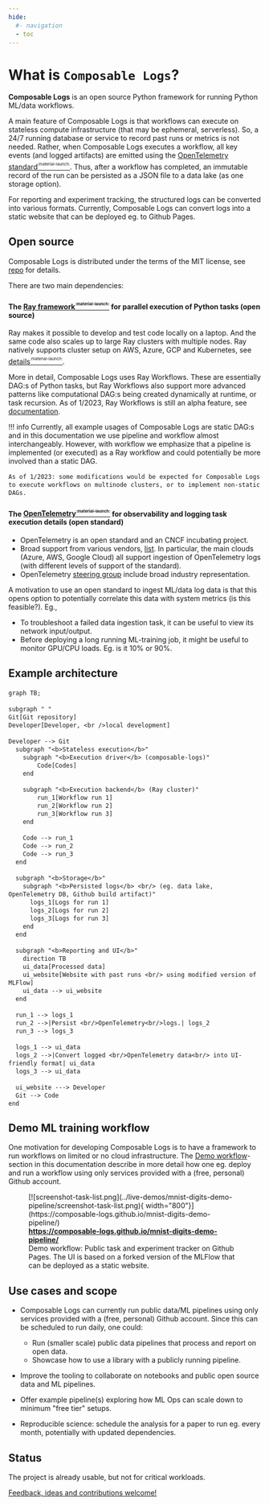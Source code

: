 ```yaml
---
hide:
  #- navigation
  - toc
---
```


# What is `Composable Logs`?

**Composable Logs** is an open source Python framework for running Python ML/data workflows.

A main feature of Composable Logs is that workflows can execute on stateless compute infrastructure (that may be ephemeral, serverless).
So, a 24/7 running database or service to record past runs or metrics is not needed.
Rather, when Composable Logs executes a workflow, all key events (and logged artifacts) are emitted using the [OpenTelemetry standard<sup><sup><sub>:material-launch:</sub></sup></sup>](https://opentelemetry.io/).
Thus, after a workflow has completed, an immutable record of the run can be persisted as a JSON file to a data lake (as one storage option).

For reporting and experiment tracking, the structured logs can be converted into various formats.
Currently, Composable Logs can convert logs into a static website that can be deployed eg. to Github Pages.

## Open source

Composable Logs is distributed under the terms of the MIT license, see [repo](https://github.com/composable-logs/composable-logs) for details.

There are two main dependencies:

#### The [Ray framework<sup><sup><sub>:material-launch:</sub></sup></sup>](https://www.ray.io/ray-core) for parallel execution of Python tasks (open source)
Ray makes it possible to develop and test code locally on a laptop. And the same code also scales up to large Ray clusters with multiple nodes. Ray natively supports cluster setup on AWS, Azure, GCP and Kubernetes, see  [details<sup><sup><sub>:material-launch:</sub></sup></sup>](https://docs.ray.io/en/latest/cluster/deploy.html).

More in detail, Composable Logs uses Ray Workflows. These are essentially DAG:s of Python tasks, but
Ray Workflows also support more advanced patterns like computational DAG:s being created dynamically at runtime, or task recursion. As of 1/2023, Ray Workflows is still an alpha feature, see [documentation](https://docs.ray.io/en/latest/workflows/index.html).


!!! info
    Currently, all example usages of Composable Logs are static DAG:s and in this documentation we use pipeline and workflow almost interchangeably. However, with workflow we emphasize that a pipeline is implemented (or executed) as a Ray workflow and could potentially be more involved than a static DAG.

    As of 1/2023: some modifications would be expected for Composable Logs to execute workflows on multinode clusters, or to implement non-static DAGs.

#### The [OpenTelemetry<sup><sup><sub>:material-launch:</sub></sup></sup>](https://opentelemetry.io) for observability and logging task execution details (open standard)


- OpenTelemetry is an open standard and an CNCF incubating project.
- Broad support from various vendors, [list](https://opentelemetry.io/ecosystem/vendors/). In particular, the main clouds (Azure, AWS, Google Cloud) all support ingestion of OpenTelemetry logs (with different levels of support of the standard).
- OpenTelemetry [steering group](https://github.com/open-telemetry/community/blob/main/community-members.md) include broad industry representation.

A motivation to use an open standard to ingest ML/data log data is that this opens option to potentially correlate this data with system metrics (is this feasible?). Eg.,

- To troubleshoot a failed data ingestion task, it can be useful to view its network input/output.
- Before deploying a long running ML-training job, it might be useful to monitor GPU/CPU loads. Eg. is it 10% or 90%.

## Example architecture

``` mermaid
graph TB;

subgraph " "
Git[Git repository]
Developer[Developer, <br />local development]

Developer --> Git
  subgraph "<b>Stateless execution</b>"
    subgraph "<b>Execution driver</b> (composable-logs)"
        Code[Codes]
    end

    subgraph "<b>Execution backend</b> (Ray cluster)"
        run_1[Workflow run 1]
        run_2[Workflow run 2]
        run_3[Workflow run 3]
    end

    Code --> run_1
    Code --> run_2
    Code --> run_3
  end

  subgraph "<b>Storage</b>"
    subgraph "<b>Persisted logs</b> <br/> (eg. data lake, OpenTelemetry DB, Github build artifact)"
      logs_1[Logs for run 1]
      logs_2[Logs for run 2]
      logs_3[Logs for run 3]
    end
  end

  subgraph "<b>Reporting and UI</b>"
    direction TB
    ui_data[Processed data]
    ui_website[Website with past runs <br/> using modified version of MLFlow]
    ui_data --> ui_website
  end

  run_1 --> logs_1
  run_2 -->|Persist <br/>OpenTelemetry<br/>logs.| logs_2
  run_3 --> logs_3

  logs_1 --> ui_data
  logs_2 -->|Convert logged <br/>OpenTelemetry data<br/> into UI-friendly format| ui_data
  logs_3 --> ui_data

  ui_website ---> Developer
  Git --> Code
end
```


## Demo ML training workflow

One motivation for developing Composable Logs is to have a framework to run workflows on limited or no cloud infrastructure.
The [Demo workflow](../live-demos/mnist-digits-demo-pipeline/)-section in this documentation describe in more detail
how one eg. deploy and run a workflow using only services provided with a (free, personal) Github account.

<figure markdown>
  [![screenshot-task-list.png](../live-demos/mnist-digits-demo-pipeline/screenshot-task-list.png){ width="800"}](https://composable-logs.github.io/mnist-digits-demo-pipeline/)
  <figcaption>
  <b><a href="https://composable-logs.github.io/mnist-digits-demo-pipeline/">
  https://composable-logs.github.io/mnist-digits-demo-pipeline/
  </a></b>
  </figcaption>
  <figcaption>
  Demo workflow: Public task and experiment tracker on Github Pages.
  The UI is based on a forked version of the MLFlow that can be deployed as a static website.
  </figcaption>
</figure>

## Use cases and scope

- Composable Logs can currently run public data/ML pipelines using only services provided with a (free, personal) Github account.
  Since this can be scheduled to run daily, one could:

    - Run (smaller scale) public data pipelines that process and report on open data.
    - Showcase how to use a library with a publicly running pipeline.

- Improve the tooling to collaborate on notebooks and public open source data and ML pipelines.
- Offer example pipeline(s) exploring how ML Ops can scale down to minimum "free tier" setups.
- Reproducible science: schedule the analysis for a paper to run eg. every month, potentially with updated dependencies.

## Status

The project is already usable, but not for critical workloads.

[Feedback, ideas and contributions welcome!](../contact)
